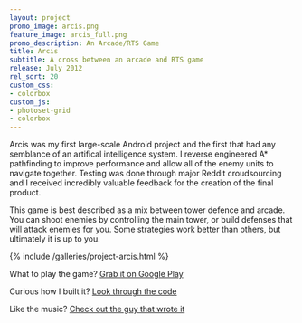 ```yaml
---
layout: project
promo_image: arcis.png
feature_image: arcis_full.png
promo_description: An Arcade/RTS Game
title: Arcis
subtitle: A cross between an arcade and RTS game
release: July 2012
rel_sort: 20
custom_css:
- colorbox
custom_js:
- photoset-grid
- colorbox
---
```

Arcis was my first large-scale Android project and the first that had any semblance of an artifical intelligence
system. I reverse engineered A\* pathfinding to improve performance and allow all of the enemy
units to navigate together. Testing was done through major Reddit croudsourcing and I received
incredibly valuable feedback for the creation of the final product.

This game is best described as a mix between tower defence and arcade.
You can shoot enemies by controlling the main tower, or build defenses
that will attack enemies for you.  Some strategies work better than
others, but ultimately it is up to you.

{% include /galleries/project-arcis.html %}

What to play the game? [Grab it on Google Play](https://play.google.com/store/apps/details?id=com.petronicarts.arcis)

Curious how I built it? [Look through the code](https://github.com/Tornquist/Arcis)

Like the music? [Check out the guy that wrote it](http://michaelbetzmusic.com/)
